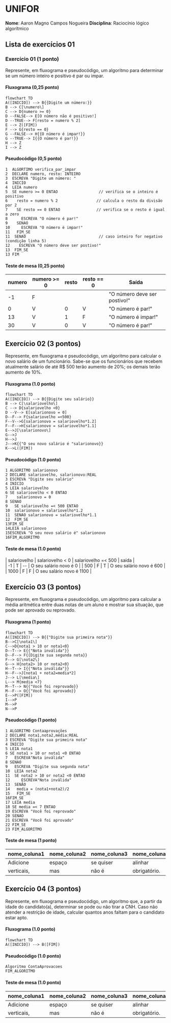 # UNIFOR
**Nome**: Aaron Magno Campos Nogueira
**Disciplina**: Raciocínio lógico algorítmico

## Lista de exercícios 01

### Exercício 01 (1 ponto)
Represente, em fluxograma e pseudocódigo, um algoritmo para determinar se um número inteiro e positivo é par ou impar.

#### Fluxograma (0,25 ponto)

```mermaid
flowchart TD
A([INICIO]) --> B{{Digite um número:}}
B --> C[\numero\]
C --> D{numero >= 0}
D --FALSE--> E[O número não é positivo!]
D --TRUE--> F[resto = numero % 2]
E --> Z([FIM])
F --> G{resto == 0}
G --FALSE--> H{{O número é impar!}}
G --TRUE--> I{{O número é par!}}
H --> Z
I --> Z
```

#### Pseudocódigo (0,5 ponto)
```
1  ALGORTIMO verifica_par_impar
2  DECLARE numero, resto: INTEIRO
3  ESCREVA "Digite um número: "
4  INICIO
4  LEIA numero
5  SE numero >= 0 ENTAO                  // verifica se o inteiro é positivo
6    resto = numero % 2                 // calcula o resto da divisão por 2
7    SE resto == 0 ENTAO                // verifica se o resto é igual a zero
8      ESCREVA "O número é par!"
9    SENAO
10     ESCREVA "O número é impar!"
11   FIM_SE
11  SENAO                                // caso inteiro for negativo (condição linha 5)
12    ESCREVA "O número deve ser postivo!"
13  FIM_SE
13 FIM
```

#### Teste de mesa (0,25 ponto)
| numero | numero >= 0 | resto | resto == 0 | Saída |
| -- | -- | -- | -- | -- | 
| -1 | F |   |   | "O número deve ser postivo!" |
| 0  | V | 0 | V | "O número é par!" |
| 13 | V | 1 | F | "O número é impar!" |
| 30 | V | 0 | V | "O número é par!" |

## Exercício 02 (3 pontos)
Represente, em fluxograma e pseudocódigo, um algoritmo para calcular o novo salário de um funcionário. 
Sabe-se que os funcionários que recebem atualmente salário de até R$ 500 terão aumento de 20%; os demais terão aumento de 10%.

#### Fluxograma (1.0 ponto)

```mermaid
flowchart TD
A([INICIO]) --> B{{Digite seu salário}}
B --> C[\salariovelho\]
C --> D{salariovelho <0}
D --V--> E[salarionovo = 0]
D--F--> F{salariovelho =<500}
F--V-->G[salarionovo = salariovelho*1.2]
F--F-->H[salarionovo = salariovelho*1.1]
E-->J[\salarionovo\]
G-->J
H-->J
J-->K{{"O seu novo salário é "salarionovo}}
K-->L([FIM])

```

#### Pseudocódigo (1.0 ponto)

```
1 ALGORITMO salarionovo
2 DECLARE salariovelho, salarionovo:REAL
3 ESCREVA "Digite seu salário"
4 INICIO
5 LEIA salariovelho
6 SE salariovelho < 0 ENTAO
7    salarionovo = 0
8 SENAO
9   SE salariovelho =< 500 ENTAO
10  salarionovo = salariovelho*1.2
11  SENAO salarionovo = salariovelho*1.1
12  FIM_SE
13FIM_SE
14LEIA salarionovo
15ESCREVA "O seu novo salário é" salarionovo 
16FIM_ALGORITMO
```

#### Teste de mesa (1.0 ponto)

| salariovelho | salariovelho < 0 | salariovelho =< 500 | saída |  
|      -1     |     T      |      --     |      O seu salário novo é 0      | 
| 500    | F    | T   |  O seu salário novo é 600   |
| 1000   | F         | F        | O seu salário novo é 1100 | 

## Exercício 03 (3 pontos)
Represente, em fluxograma e pseudocódigo, um algoritmo para calcular a média aritmética entre duas notas de um aluno e mostrar sua situação, que pode ser aprovado ou reprovado.

#### Fluxograma (1 ponto)

```mermaid
flowchart TD
A([INICIO]) --> B{{"Digite sua primeira nota"}}
B-->C[\nota1\]
C-->D{nota1 > 10 or nota1<0}
D--T--> E{{"Nota inválida"}}
D--F--> F{{Digite sua segunda nota}}
F--> G[\nota2\]
G--> H{nota2> 10 or nota2<0}
H--T--> I{{"Nota inválida"}}
H--F-->J[nota1 + nota2=media*2]
J--> L[\media\]
L--> M{media <7}
M--T--> N{{"Você foi reprovado}}
M--F--> O{{"Você foi aprovado}}
E-->P([FIM])
I-->P
M-->P
N-->P
```

#### Pseudocódigo (1 ponto)

```
1 ALGORITMO Contaaprovações
2 DECLARE nota1,nota2,média:REAL
3 ESCREVA "Digite sua primeira nota"
4 INICIO
5 LEIA nota1
6 SE nota1 > 10 or nota1 <0 ENTAO
7   ESCREVA"Nota inválida"
8 SENAO
9   ESCREVA "Digite sua segunda nota" 
10  LEIA nota2
11  SE nota2 > 10 or nota2 <0 ENTAO
12     ESCREVA"Nota inválida"
13  SENÃO
14   media = (nota1+nota2)/2
15   FIM_SE
16FIM_SE
17 LEIA media
18 SE media =< 7 ENTAO
19 ESCREVA "Você foi reprovado"
20 SENAO
21 ESCREVA "Você foi aprovado"
22 FIM_SE
23 FIM_ALGORITMO
```

#### Teste de mesa (1 ponto)

| nome_coluna1 | nome_coluna2 | nome_coluna3 | nome_coluna4 | nome_coluna5 | 
|      --      |      --      |      --      |      --      |      --      | 
| Adicione     | espaço       | se quiser    |  alinhar     | as barras    |
| verticais,   | mas          | não é        | obrigatório. | Entendido ?  |

## Exercício 04 (3 pontos)
Represente, em fluxograma e pseudocódigo, um algoritmo que, a partir da idade do candidato(a), determinar se pode ou não tirar a CNH. 
Caso não atender a restrição de idade, calcular quantos anos faltam para o candidato estar apto.

#### Fluxograma (1.0 ponto)

```mermaid
flowchart TD
A([INICIO]) --> B([FIM])
```

#### Pseudocódigo (1.0 ponto)

```
Algoritmo ContaAprovacoes
FIM_ALGORITMO
```

#### Teste de mesa (1.0 ponto)

| nome_coluna1 | nome_coluna2 | nome_coluna3 | nome_coluna4 | nome_coluna5 | 
|      --      |      --      |      --      |      --      |      --      | 
| Adicione     | espaço       | se quiser    |  alinhar     | as barras    |
| verticais,   | mas          | não é        | obrigatório. | Entendido ?  |



